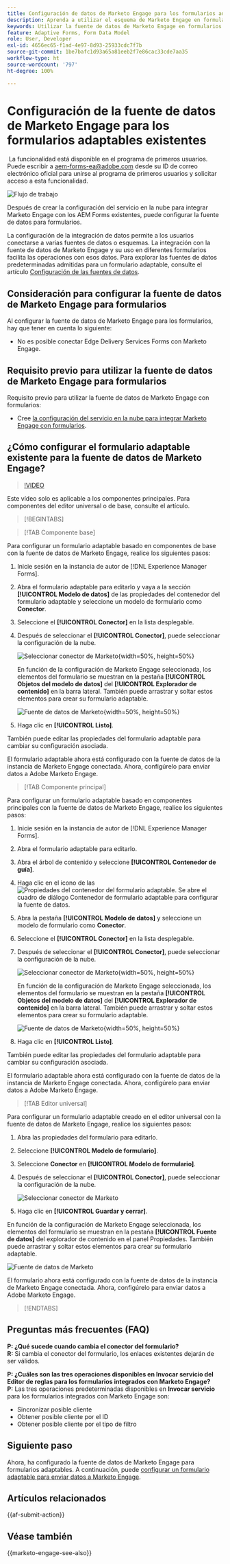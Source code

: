 ```yaml
---
title: Configuración de datos de Marketo Engage para los formularios adaptables
description: Aprenda a utilizar el esquema de Marketo Engage en formularios adaptables.
keywords: Utilizar la fuente de datos de Marketo Engage en formularios adaptables, Conexión de una fuente de datos de instancia de Marketo con un formulario, Conectar un formulario a Marketo.
feature: Adaptive Forms, Form Data Model
role: User, Developer
exl-id: 4656ec65-f1ad-4e97-8d93-25933cdc7f7b
source-git-commit: 1be7bafc1d93a65a81eeb2f7e86cac33cde7aa35
workflow-type: ht
source-wordcount: '797'
ht-degree: 100%

---
```


# Configuración de la fuente de datos de Marketo Engage para los formularios adaptables existentes

<span class="preview"> La funcionalidad está disponible en el programa de primeros usuarios. Puede escribir a aem-forms-ea@adobe.com desde su ID de correo electrónico oficial para unirse al programa de primeros usuarios y solicitar acceso a esta funcionalidad. </span>

![Flujo de trabajo](/help/forms/assets/workflow-marketo-2.png)

Después de crear la configuración del servicio en la nube para integrar Marketo Engage con los AEM Forms existentes, puede configurar la fuente de datos para formularios.

La configuración de la integración de datos permite a los usuarios conectarse a varias fuentes de datos o esquemas. La integración con la fuente de datos de Marketo Engage y su uso en diferentes formularios facilita las operaciones con esos datos. Para explorar las fuentes de datos predeterminadas admitidas para un formulario adaptable, consulte el artículo [Configuración de las fuentes de datos](/help/forms/configure-data-sources.md).

## Consideración para configurar la fuente de datos de Marketo Engage para formularios

Al configurar la fuente de datos de Marketo Engage para los formularios, hay que tener en cuenta lo siguiente:

* No es posible conectar Edge Delivery Services Forms con Marketo Engage.

## Requisito previo para utilizar la fuente de datos de Marketo Engage para formularios

Requisito previo para utilizar la fuente de datos de Marketo Engage con formularios:

* Cree [la configuración del servicio en la nube para integrar Marketo Engage con formularios](/help/forms/integrate-form-to-marketo-engage.md).

## ¿Cómo configurar el formulario adaptable existente para la fuente de datos de Marketo Engage?

>[!VIDEO](https://video.tv.adobe.com/v/3442871/marketo-aem-forms-aem-marketo-engage)

<span> Este vídeo solo es aplicable a los componentes principales. Para componentes del editor universal o de base, consulte el artículo.</span>

>[!BEGINTABS]

>[!TAB Componente base]

Para configurar un formulario adaptable basado en componentes de base con la fuente de datos de Marketo Engage, realice los siguientes pasos:

1. Inicie sesión en la instancia de autor de [!DNL Experience Manager Forms].
1. Abra el formulario adaptable para editarlo y vaya a la sección **[!UICONTROL Modelo de datos]** de las propiedades del contenedor del formulario adaptable y seleccione un modelo de formulario como **Conector**.
1. Seleccione el **[!UICONTROL Conector]** en la lista desplegable.
1. Después de seleccionar el **[!UICONTROL Conector]**, puede seleccionar la configuración de la nube.

   ![Seleccionar conector de Marketo](/help/forms/assets/select-marketo-connector-af1.png){width=50%, height=50%}

   En función de la configuración de Marketo Engage seleccionada, los elementos del formulario se muestran en la pestaña **[!UICONTROL Objetos del modelo de datos]** del **[!UICONTROL Explorador de contenido]** en la barra lateral. También puede arrastrar y soltar estos elementos para crear su formulario adaptable.

   ![Fuente de datos de Marketo](/help/forms/assets/marketo-engage-data-source-af1.png){width=50%, height=50%}

1. Haga clic en **[!UICONTROL Listo]**.

También puede editar las propiedades del formulario adaptable para cambiar su configuración asociada.

El formulario adaptable ahora está configurado con la fuente de datos de la instancia de Marketo Engage conectada. Ahora, configúrelo para enviar datos a Adobe Marketo Engage.

>[!TAB Componente principal]

Para configurar un formulario adaptable basado en componentes principales con la fuente de datos de Marketo Engage, realice los siguientes pasos:

1. Inicie sesión en la instancia de autor de [!DNL Experience Manager Forms].

1. Abra el formulario adaptable para editarlo.
1. Abra el árbol de contenido y seleccione **[!UICONTROL Contenedor de guía]**.
1. Haga clic en el icono de las ![Propiedades del contenedor del formulario adaptable](/help/forms/assets/configure-icon.svg). Se abre el cuadro de diálogo Contenedor de formulario adaptable para configurar la fuente de datos.
1. Abra la pestaña **[!UICONTROL Modelo de datos]** y seleccione un modelo de formulario como **Conector**.
1. Seleccione el **[!UICONTROL Conector]** en la lista desplegable.

1. Después de seleccionar el **[!UICONTROL Conector]**, puede seleccionar la configuración de la nube.

   ![Seleccionar conector de Marketo](/help/forms/assets/select-marketo-connector.png){width=50%, height=50%}

   En función de la configuración de Marketo Engage seleccionada, los elementos del formulario se muestran en la pestaña **[!UICONTROL Objetos del modelo de datos]** del **[!UICONTROL Explorador de contenido]** en la barra lateral. También puede arrastrar y soltar estos elementos para crear su formulario adaptable.

   ![Fuente de datos de Marketo](/help/forms/assets/marketo-engage-data-source.png){width=50%, height=50%}

1. Haga clic en **[!UICONTROL Listo]**.

También puede editar las propiedades del formulario adaptable para cambiar su configuración asociada.

El formulario adaptable ahora está configurado con la fuente de datos de la instancia de Marketo Engage conectada. Ahora, configúrelo para enviar datos a Adobe Marketo Engage.

>[!TAB Editor universal]

Para configurar un formulario adaptable creado en el editor universal con la fuente de datos de Marketo Engage, realice los siguientes pasos:

1. Abra las propiedades del formulario para editarlo.
1. Seleccione **[!UICONTROL Modelo de formulario]**.
1. Seleccione **Conector** en **[!UICONTROL Modelo de formulario]**.
1. Después de seleccionar el **[!UICONTROL Conector]**, puede seleccionar la configuración de la nube.

   ![Seleccionar conector de Marketo](/help/forms/assets/select-marketo-connector-ue.png)

1. Haga clic en **[!UICONTROL Guardar y cerrar]**.

En función de la configuración de Marketo Engage seleccionada, los elementos del formulario se muestran en la pestaña **[!UICONTROL Fuente de datos]** del explorador de contenido en el panel Propiedades. También puede arrastrar y soltar estos elementos para crear su formulario adaptable.

![Fuente de datos de Marketo](/help/forms/assets/marketo-engage-data-source-ue.png)

El formulario ahora está configurado con la fuente de datos de la instancia de Marketo Engage conectada. Ahora, configúrelo para enviar datos a Adobe Marketo Engage.

>[!ENDTABS]

## Preguntas más frecuentes (FAQ)

**P: ¿Qué sucede cuando cambia el conector del formulario?**\
**R:** Si cambia el conector del formulario, los enlaces existentes dejarán de ser válidos.

**P: ¿Cuáles son las tres operaciones disponibles en Invocar servicio del Editor de reglas para los formularios integrados con Marketo Engage?**\
**P:** Las tres operaciones predeterminadas disponibles en **Invocar servicio** para los formularios integrados con Marketo Engage son:
* Sincronizar posible cliente
* Obtener posible cliente por el ID
* Obtener posible cliente por el tipo de filtro

## Siguiente paso

Ahora, ha configurado la fuente de datos de Marketo Engage para formularios adaptables. A continuación, puede [configurar un formulario adaptable para enviar datos a Marketo Engage](/help/forms/submit-adaptive-form-to-marketo-engage.md).

## Artículos relacionados

{{af-submit-action}}

## Véase también

{{marketo-engage-see-also}}
